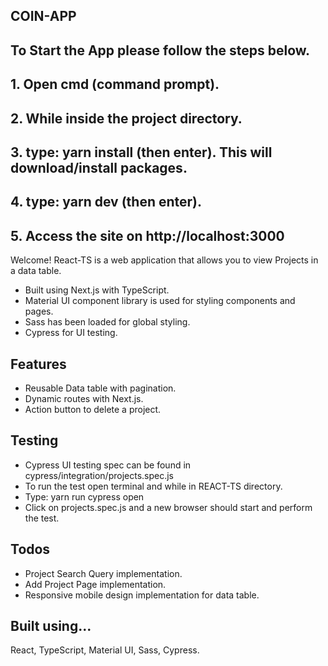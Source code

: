 ## COIN-APP
## To Start the App please follow the steps below.
## 1. Open cmd (command prompt).
## 2. While inside the project directory.
## 3. type: yarn install (then enter). This will download/install packages.
## 4. type: yarn dev (then enter).
## 5. Access the site on http://localhost:3000

Welcome! React-TS is a web application that allows you to view Projects in a data table.

* Built using Next.js with TypeScript.
* Material UI component library is used for styling components and pages.
* Sass has been loaded for global styling.
* Cypress for UI testing.

## Features
* Reusable Data table with pagination.
* Dynamic routes with Next.js.
* Action button to delete a project.

## Testing
* Cypress UI testing spec can be found in cypress/integration/projects.spec.js
* To run the test open terminal and while in REACT-TS directory.
* Type: yarn run cypress open
* Click on projects.spec.js and a new browser should start and perform the test.

## Todos
* Project Search Query implementation.
* Add Project Page implementation.
* Responsive mobile design implementation for data table.

## Built using...
React, TypeScript, Material UI, Sass, Cypress.